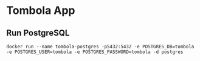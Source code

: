 # Tombola App

## Run PostgreSQL

    docker run --name tombola-postgres -p5432:5432 -e POSTGRES_DB=tombola -e POSTGRES_USER=tombola -e POSTGRES_PASSWORD=tombola -d postgres
